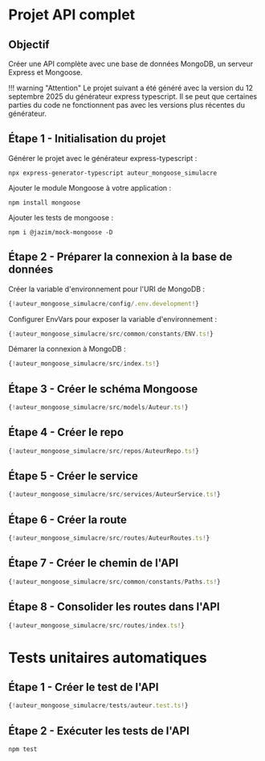 # Projet API complet

## Objectif

Créer une API complète avec une base de données MongoDB, un serveur Express et Mongoose.

!!! warning "Attention"
    Le projet suivant a été généré avec la version du 12 septembre 2025 du générateur express typescript. Il se peut que certaines parties du code ne fonctionnent pas avec les versions plus récentes du générateur.



## Étape 1 - Initialisation du projet

Générer le projet avec le générateur express-typescript :  

``` nodejsrepl title="console"
npx express-generator-typescript auteur_mongoose_simulacre
```

Ajouter le module Mongoose à votre application :  

``` nodejsrepl title="console"
npm install mongoose
```

Ajouter les tests de mongoose :  

``` nodejsrepl title="console"
npm i @jazim/mock-mongoose -D
```


## Étape 2 - Préparer la connexion à la base de données

Créer la variable d'environnement pour l'URI de MongoDB :  

``` ts title="config/.env.development"
{!auteur_mongoose_simulacre/config/.env.development!}
```

Configurer EnvVars pour exposer la variable d'environnement :  

``` ts title="src/common/EnvVars.ts"
{!auteur_mongoose_simulacre/src/common/constants/ENV.ts!}
```

Démarer la connexion à MongoDB :  

``` ts title="src/index.ts"
{!auteur_mongoose_simulacre/src/index.ts!}
```

## Étape 3 - Créer le schéma Mongoose

``` ts title="src/models/Auteur.ts"
{!auteur_mongoose_simulacre/src/models/Auteur.ts!}
```

## Étape 4 - Créer le repo

``` ts title="src/repos/AuteurRepo.ts"
{!auteur_mongoose_simulacre/src/repos/AuteurRepo.ts!}
```

## Étape 5 - Créer le service

``` ts title="src/services/AuteurService.ts"
{!auteur_mongoose_simulacre/src/services/AuteurService.ts!}
``` 

## Étape 6 - Créer la route

``` ts title="src/routes/AuteurRoutes.ts"
{!auteur_mongoose_simulacre/src/routes/AuteurRoutes.ts!}
```

## Étape 7 - Créer le chemin de l'API

``` ts title="src/common/constants/Paths.ts"
{!auteur_mongoose_simulacre/src/common/constants/Paths.ts!}
```

## Étape 8 - Consolider les routes dans l'API

``` ts title="src/routes/index.ts"
{!auteur_mongoose_simulacre/src/routes/index.ts!}
```

# Tests unitaires automatiques

## Étape 1 - Créer le test de l'API

``` ts title="tests/auteur.test.ts"
{!auteur_mongoose_simulacre/tests/auteur.test.ts!}
```

## Étape 2 - Exécuter les tests de l'API

``` nodejsrepl title="console"
npm test
```

